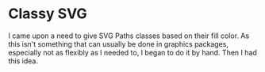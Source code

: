 # Classy SVG

I came upon a need to give SVG Paths classes based on their fill color. As this
isn't something that can usually be done in graphics packages, especially not
as flexibly as I needed to, I began to do it by hand. Then I had this idea.
